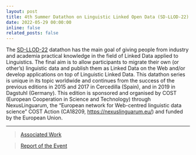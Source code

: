 ```yaml
---
layout: post
title: 4th Summer Datathon on Linguistic Linked Open Data (SD-LLOD-22)
date: 2022-05-29 00:00:00
inline: false
related_posts: false
---
```


The <a href="https://datathon2022.linkeddata.es/">SD-LLOD-22</a> datathon has the main goal of giving people from industry and academia practical knowledge in the field of Linked Data applied to Linguistics. The final aim is to allow participants to migrate their own (or other’s) linguistic data and publish them as Linked Data on the Web and/or develop applications on top of Linguistic Linked Data. This datathon series is unique in its topic worldwide and continues from the success of the previous editions in 2015 and 2017 in Cercedilla (Spain), and in 2019 in Dagstuhl (Germany). This edition is sponsored and organised by COST (European Cooperation in Science and Technology) through NexusLinguarum, the “European network for Web-centred linguistic data science” COST Action (CA18209, https://nexuslinguarum.eu/) and funded by the European Union.

---

> <a href="/blog/2022/qichwabase/">Associated Work</a> 

> <a href="https://nexuslinguarum.eu/wp-content/uploads/2022/10/D2.2-2nd-training-school.pdf" >Report of the Event</a>
